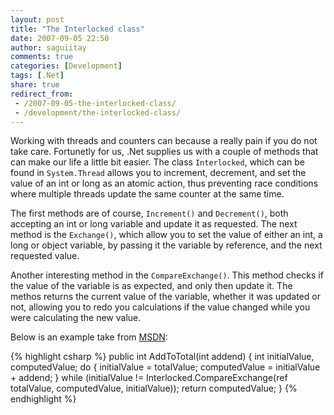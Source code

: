 ```yaml
---
layout: post
title: "The Interlocked class"
date: 2007-09-05 22:50
author: saguiitay
comments: true
categories: [Development]
tags: [.Net]
share: true
redirect_from:
 - /2007-09-05-the-interlocked-class/
 - /development/the-interlocked-class/
---
```

Working with threads and counters can because a really pain if you do not take care. 
Fortunetly for us, .Net supplies us with a couple of methods that can make our life a little bit easier. 
The class `Interlocked`, which can be found in `System.Thread` allows you to increment, decrement, and set the 
value of an int or long as an atomic action, thus preventing race conditions where multiple threads update the 
same counter at the same time. 

The first methods are of course, `Increment()` and `Decrement()`, both accepting an int or long variable and 
update it as requested. The next method is the `Exchange()`, which allow you to set the value of either an int, 
a long or object variable, by passing it the variable by reference, and the next requested value. 

Another interesting method in the `CompareExchange()`. This method checks if the value of the variable is as 
expected, and only then update it. The methos returns the current value of the variable, whether it was updated 
or not, allowing you to redo you calculations if the value changed while you were calculating the new value. 

Below is an example take from [MSDN](http://msdn.microsoft.com/library/en-us/cpref/html/frlrfsystemthreadinginterlockedclasscompareexchangetopic.asp):

{% highlight csharp %}
public int AddToTotal(int addend)
{
    int initialValue, computedValue;
    do
    {
        initialValue = totalValue;
        computedValue = initialValue + addend;
    }
    while (initialValue != Interlocked.CompareExchange(ref totalValue, computedValue, initialValue));
    return computedValue;
}
{% endhighlight %}
